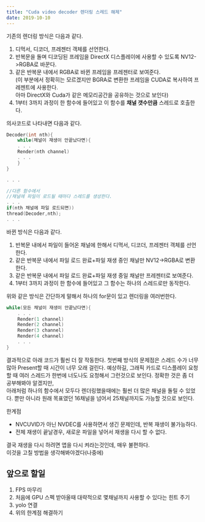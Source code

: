 ```yaml
---
title: "Cuda video decoder 렌더링 스레드 해제"
date: 2019-10-10
---
```


기존의 렌더링 방식은 다음과 같다.  
1. 디먹서, 디코더, 프레젠터 객체를 선언한다.
2. 반복문을 돌며 디코딩된 프레임을 DirectX 디스플레이에 사용할 수 있도록 NV12->RGBA로 바꾼다.
3. 같은 반복문 내에서 RGBA로 바뀐 프레임을 프레젠터로 보여준다.  
(이 부분에서 정확히는 모르겠지만 BGRA로 변환한 프레임을 CUDA로 복사하여 프레젠트에 사용한다.  
아마 DirectX와 Cuda가 같은 메모리공간을 공유하는 것으로 보인다)
4. 1부터 3까지 과정이 한 함수에 들어있고 이 함수를 **채널 갯수만큼** 스레드로 호출한다.

의사코드로 나타내면 다음과 같다.
~~~c++
Decoder(int nth){
	while(채널이 재생이 안끝났다면){
	. . .
	Render(nth channel)
	. . . 
	}
}

. . .

//다른 함수에서
//채널에 파일이 로드될 때마다 스레드를 생성한다.
. . .
if(nth 채널에 파일 로드되면))
thread(Decoder,nth);
. . .
~~~

바뀐 방식은 다음과 같다.
1. 반복문 내에서 파일이 들어온 채널에 한해서 디먹서, 디코더, 프레젠터 객체를 선언한다.
2. 같은 반복문 내에서 파일 로드 완료+파일 재생 중인 채널만 NV12->RGBA로 변환한다.
3. 같은 반복문 내에서 파일 로드 완료+파일 재생 중일 채널만 프레젠터로 보여준다.
4. 1부터 3까지 과정이 한 함수에 들어있고 그 함수는 하나의 스레드로만 동작한다.

위와 같은 방식은 간단하게 말해서 하나의 for문이 있고 렌더링을 여러번한다.
~~~c++
while(모든 채널이 재생이 안끝났다면){
	. . .
	Render(1 channel)
	Render(2 channel)
	Render(3 channel)
	Render(4 channel)
	. . . 
}
~~~


결과적으로 아래 코드가 훨씬 더 잘 작동한다.
첫번째 방식의 문제점은 스레드 수가 너무 많아 Present할 때 시간이 너무 오래 걸린다.
예상하길, 그래픽 카드로 디스플레이 요청할 때 여러 스레드가 한번에 너도나도 요청해서 그런것으로 보인다.
정확한 것은 좀 더 공부해봐야 알겠지만,  
아래처럼 하나의 함수에서 모두다 렌더링했을때에는 훨씬 더 많은 채널을 돌릴 수 있었다.
뿐만 아니라 원래 목표였던 16채널을 넘어서 25채널까지도 가능할 것으로 보인다.

한계점
* NVCUVID가 아닌 NVDEC를 사용하면서 생긴 문제인데, 반복 재생이 불가능하다.
* 전체 재생이 끝날경우, 새로운 파일을 넣어서 재생을 다시 할 수 없다.

결국 재생을 다시 하려면 앱을 다시 켜라는것인데, 매우 불편하다.  
이것을 고칠 방법을 생각해봐야겠다(나중에)


앞으로 할일
---
1. FPS 마무리
2. 처음에 GPU 스펙 받아올때 대략적으로 몇채널까지 사용할 수 있다는 힌트 주기
3. yolo 연결
4. 위의 한계점 해결하기
